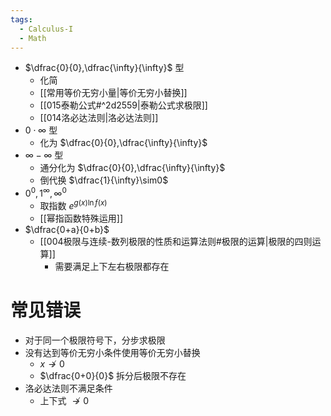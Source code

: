 ```yaml
---
tags:
  - Calculus-I
  - Math
---
```

- $\dfrac{0}{0},\dfrac{\infty}{\infty}$ 型
	- 化简
	- [[常用等价无穷小量|等价无穷小替换]]
	- [[015泰勒公式#^2d2559|泰勒公式求极限]]
	- [[014洛必达法则|洛必达法则]]
- $0\cdot\infty$ 型
	- 化为 $\dfrac{0}{0},\dfrac{\infty}{\infty}$
- $\infty-\infty$ 型
	- 通分化为 $\dfrac{0}{0},\dfrac{\infty}{\infty}$
	- 倒代换 $\dfrac{1}{\infty}\sim0$
- $0^0,1^\infty,\infty^0$
	- 取指数 $e^{g(x)\ln f(x)}$
	- [[幂指函数特殊运用]]
- $\dfrac{0+a}{0+b}$
	- [[004极限与连续-数列极限的性质和运算法则#极限的运算|极限的四则运算]]
		- 需要满足上下左右极限都存在
# 常见错误
- 对于同一个极限符号下，分步求极限
- 没有达到等价无穷小条件使用等价无穷小替换
	- $x\not\to0$
	- $\dfrac{0+0}{0}$ 拆分后极限不存在
- 洛必达法则不满足条件
	- 上下式 $\not\to0$
